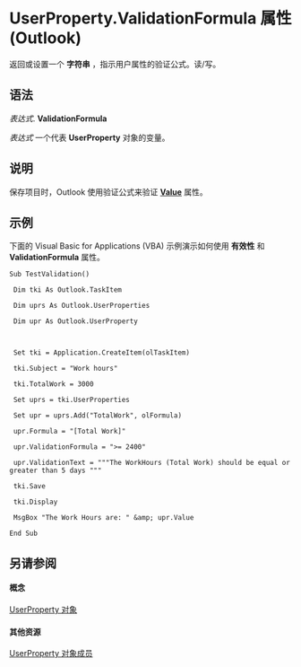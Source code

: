 
# UserProperty.ValidationFormula 属性 (Outlook)

返回或设置一个 **字符串** ，指示用户属性的验证公式。读/写。


## 语法

 _表达式_. **ValidationFormula**

 _表达式_ 一个代表 **UserProperty** 对象的变量。


## 说明

保存项目时，Outlook 使用验证公式来验证  **[Value](9f313262-ffd4-3245-f516-bc2d62d6f33a.md)** 属性。


## 示例

下面的 Visual Basic for Applications (VBA) 示例演示如何使用 **有效性** 和 **ValidationFormula** 属性。


```
Sub TestValidation() 
 
 Dim tki As Outlook.TaskItem 
 
 Dim uprs As Outlook.UserProperties 
 
 Dim upr As Outlook.UserProperty 
 
 
 
 Set tki = Application.CreateItem(olTaskItem) 
 
 tki.Subject = "Work hours" 
 
 tki.TotalWork = 3000 
 
 Set uprs = tki.UserProperties 
 
 Set upr = uprs.Add("TotalWork", olFormula) 
 
 upr.Formula = "[Total Work]" 
 
 upr.ValidationFormula = ">= 2400" 
 
 upr.ValidationText = """The WorkHours (Total Work) should be equal or greater than 5 days """ 
 
 tki.Save 
 
 tki.Display 
 
 MsgBox "The Work Hours are: " &amp; upr.Value 
 
End Sub
```


## 另请参阅


#### 概念


[UserProperty 对象](c94f642f-4368-d775-a79f-ce6c39bfe1fd.md)
#### 其他资源


[UserProperty 对象成员](5c57c335-62b1-8d66-b93c-c56be823a85e.md)